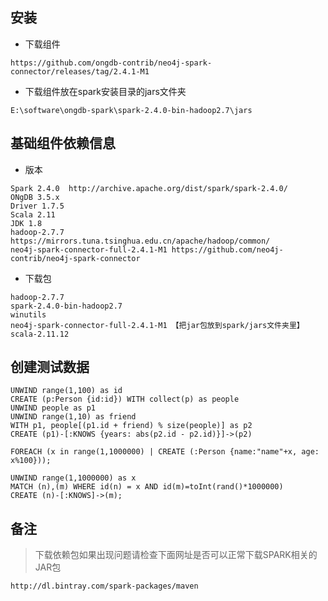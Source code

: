 ## 安装
- 下载组件
```
https://github.com/ongdb-contrib/neo4j-spark-connector/releases/tag/2.4.1-M1
```
- 下载组件放在spark安装目录的jars文件夹
```
E:\software\ongdb-spark\spark-2.4.0-bin-hadoop2.7\jars
```

## 基础组件依赖信息
- 版本
```
Spark 2.4.0  http://archive.apache.org/dist/spark/spark-2.4.0/
ONgDB 3.5.x
Driver 1.7.5
Scala 2.11
JDK 1.8
hadoop-2.7.7
https://mirrors.tuna.tsinghua.edu.cn/apache/hadoop/common/
neo4j-spark-connector-full-2.4.1-M1 https://github.com/neo4j-contrib/neo4j-spark-connector
```
- 下载包
```
hadoop-2.7.7
spark-2.4.0-bin-hadoop2.7
winutils
neo4j-spark-connector-full-2.4.1-M1 【把jar包放到spark/jars文件夹里】
scala-2.11.12
```

## 创建测试数据
```
UNWIND range(1,100) as id
CREATE (p:Person {id:id}) WITH collect(p) as people
UNWIND people as p1
UNWIND range(1,10) as friend
WITH p1, people[(p1.id + friend) % size(people)] as p2
CREATE (p1)-[:KNOWS {years: abs(p2.id - p2.id)}]->(p2)
```
```
FOREACH (x in range(1,1000000) | CREATE (:Person {name:"name"+x, age: x%100}));
```
```
UNWIND range(1,1000000) as x
MATCH (n),(m) WHERE id(n) = x AND id(m)=toInt(rand()*1000000)
CREATE (n)-[:KNOWS]->(m);
```

## 备注
>下载依赖包如果出现问题请检查下面网址是否可以正常下载SPARK相关的JAR包
```
http://dl.bintray.com/spark-packages/maven
```
